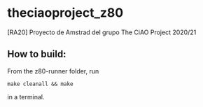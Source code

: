 # theciaoproject_z80
[RA20] Proyecto de Amstrad del grupo The CiAO Project 2020/21

## How to build:
From the z80-runner folder, run
```
make cleanall && make
```
in a terminal.